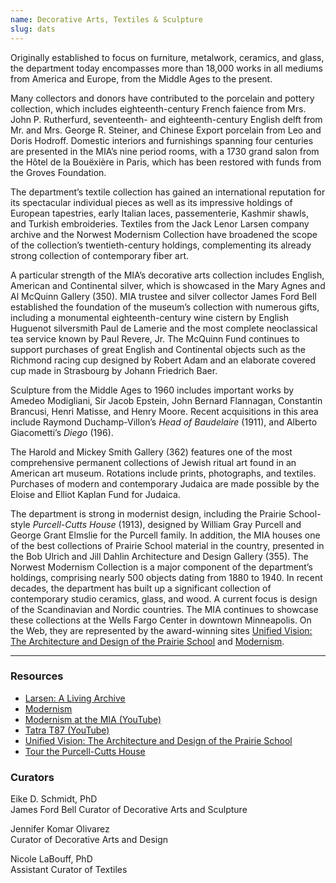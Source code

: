```yaml
---
name: Decorative Arts, Textiles & Sculpture
slug: dats
---
```


Originally established to focus on furniture, metalwork, ceramics, and glass, the department today encompasses more than 18,000 works in all mediums from America and Europe, from the Middle Ages to the present.

Many collectors and donors have contributed to the porcelain and pottery collection, which includes eighteenth-century French faience from Mrs. John P. Rutherfurd, seventeenth- and eighteenth-century English delft from Mr. and Mrs. George R. Steiner, and Chinese Export porcelain from Leo and Doris Hodroff. Domestic interiors and furnishings spanning four centuries are presented in the MIA’s nine period rooms, with a 1730 grand salon from the Hôtel de la Bouëxière in Paris, which has been restored with funds from the Groves Foundation.

The department’s textile collection has gained an international reputation for its spectacular individual pieces as well as its impressive holdings of European tapestries, early Italian laces, passementerie, Kashmir shawls, and Turkish embroideries. Textiles from the Jack Lenor Larsen company archive and the Norwest Modernism Collection have broadened the scope of the collection’s twentieth-century holdings, complementing its already strong collection of contemporary fiber art.

A particular strength of the MIA’s decorative arts collection includes English, American and Continental silver, which is showcased in the Mary Agnes and Al McQuinn Gallery (350). MIA trustee and silver collector James Ford Bell established the foundation of the museum’s collection with numerous gifts, including a monumental eighteenth-century wine cistern by English Huguenot silversmith Paul de Lamerie and the most complete neoclassical tea service known by Paul Revere, Jr. The McQuinn Fund continues to support purchases of great English and Continental objects such as the Richmond racing cup designed by Robert Adam and an elaborate covered cup made in Strasbourg by Johann Friedrich Baer.

Sculpture from the Middle Ages to 1960 includes important works by Amedeo Modigliani, Sir Jacob Epstein, John Bernard Flannagan, Constantin Brancusi, Henri Matisse, and Henry Moore. Recent acquisitions in this area include Raymond Duchamp-Villon’s <em>Head of Baudelaire</em> (1911), and Alberto Giacometti’s <em>Diego</em> (196).

The Harold and Mickey Smith Gallery (362) features one of the most comprehensive permanent collections of Jewish ritual art found in an American art museum. Rotations include prints, photographs, and textiles. Purchases of modern and contemporary Judaica are made possible by the Eloise and Elliot Kaplan Fund for Judaica.

The department is strong in modernist design, including the Prairie School-style <em>Purcell-Cutts House</em> (1913), designed by William Gray Purcell and George Grant Elmslie for the Purcell family. In addition, the MIA houses one of the best collections of Prairie School material in the country, presented in the Bob Ulrich and Jill Dahlin Architecture and Design Gallery (355). The Norwest Modernism Collection is a major component of the department’s holdings, comprising nearly 500 objects dating from 1880 to 1940. In recent decades, the department has built up a significant collection of contemporary studio ceramics, glass, and wood. A current focus is design of the Scandinavian and Nordic countries. The MIA continues to showcase these collections at the Wells Fargo Center in downtown Minneapolis. On the Web, they are represented by the award-winning sites <a href="http://http//www.artsmia.org/unified-vision/">Unified Vision: The Architecture and Design of the Prairie School</a> and <a href="http://www.artsmia.org/modernism/">Modernism</a>.

---

### Resources

* [Larsen: A Living Archive](http://www.artsmia.org/larsen)
* [Modernism](http://www.artsmia.org/modernism)
* [Modernism at the MIA (YouTube)](http://www.youtube.com/watch?v=xVjcyH72Vfo&feature=PlayList&p=2ABA33CF99416D39&index=0&playnext=1)
* [Tatra T87 (YouTube)](http://www.youtube.com/watch?v=cvSKFrMcVUE&feature=PlayList&p=2346A34E946C037F&index=0&playnext=1)
* [Unified Vision: The Architecture and Design of the Prairie School](http://www.artsmia.org/unified-vision)
* [Tour the Purcell-Cutts House](https://collections.artsmia.org/index.php?page=purcell-cutts#)

### Curators

Eike D. Schmidt, PhD  
James Ford Bell Curator of Decorative Arts and Sculpture

Jennifer Komar Olivarez  
Curator of Decorative Arts and Design

Nicole LaBouff, PhD  
Assistant Curator of Textiles
